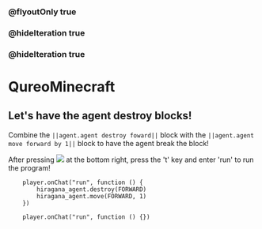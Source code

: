 ### @flyoutOnly true
### @hideIteration true
### @hideIteration true
# QureoMinecraft

## Let's have the agent destroy blocks!

Combine the ``||agent.agent destroy foward||`` block with the ``||agent.agent move forward by 1||`` block to have the agent break the block!

After pressing ![](https://raw.githubusercontent.com/camp-minecraft/TechkidsCampTutorial/master/images/playbutton.png) at the bottom right, press the 't' key and enter 'run' to run the program!

```ghost
    player.onChat("run", function () {
        hiragana_agent.destroy(FORWARD)
        hiragana_agent.move(FORWARD, 1)
    })
```

```template
    player.onChat("run", function () {})
```